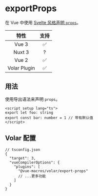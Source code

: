 # exportProps

<StabilityLevel level="experimental" />

在 Vue 中使用 [Svelte 风格声明 `props`](https://svelte.dev/docs#component-format-script-1-export-creates-a-component-prop)。

|     特性     |        支持        |
| :----------: | :----------------: |
|    Vue 3     | :white_check_mark: |
|    Nuxt 3    |         ?          |
|    Vue 2     | :white_check_mark: |
| Volar Plugin | :white_check_mark: |

## 用法

使用导出语法来声明 `props`。

```vue
<script setup lang="ts">
export let foo: string
export const bar: number = 1 // 带有默认值
</script>
```

## Volar 配置

```jsonc {6}
// tsconfig.json
{
  "target": 3,
  "vueCompilerOptions": {
    "plugins": [
      "@vue-macros/volar/export-props"
      // ...更多功能
    ]
  }
}
```
